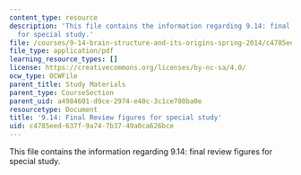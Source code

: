 ```yaml
---
content_type: resource
description: 'This file contains the information regarding 9.14: final review figures
  for special study.'
file: /courses/9-14-brain-structure-and-its-origins-spring-2014/c4785eed637f9a747b3749a0ca626bce_MIT9_14S14_Fin_review.pdf
file_type: application/pdf
learning_resource_types: []
license: https://creativecommons.org/licenses/by-nc-sa/4.0/
ocw_type: OCWFile
parent_title: Study Materials
parent_type: CourseSection
parent_uid: a4984601-d9ce-2974-e40c-3c1ce780ba0e
resourcetype: Document
title: '9.14: Final Review figures for special study'
uid: c4785eed-637f-9a74-7b37-49a0ca626bce
---
```

This file contains the information regarding 9.14: final review figures for special study.